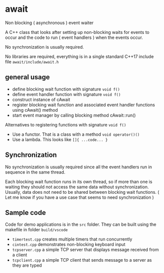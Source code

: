 # await
 
Non blocking ( asynchronous ) event waiter

A C++ class that looks after setting up non-blocking waits for events to occur and the code to run ( event handlers ) when the events occur.

No synchronization is usually required.

No libraries are required, everything is in a single standard C++17 include file `await/include/await.h`

## general usage

 - define blocking wait function with signature `void f()`
 - define event handler function with signature `void f()`
 - construct instance of cAwait
 - register blocking wait function and associated event handler functions using cAwait() method
 - start event manager by calling blocking method cAwait::run()

Alternatives to registering functions with signature `void f()`

 - Use a functor.  That is a class with a method `void operator()()`
 - Use a lambda.  This looks like `[]{ ...code... }`

## Synchronization

No synchronization is usually required since all the event handlers run in sequence in the same thread.

Each blocking wait function runs in its own thread, so if more than one is waiting they should not access the same data without synchronization.  Usually, data does not need to be shared between blocking wait functions.  ( Let me know if you have a use case that seems to need synchronization )

## Sample code

Code for demo applications is in the `src` folder.  They can be built using the makefile in folder `build/vscode`

 - `timertest.cpp` creates multiple timers that run concurrently
 - `cintest.cpp` demonstrates non-blocking keyboard input
 - `tcpserver.cpp` a simple TCP server that displays message received from a client
 - `tcpclient.cpp` a simple TCP client that sends message to a server as they are typed
